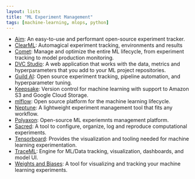 ```yaml
---
layout: lists
title: "ML Experiment Management"
tags: [machine-learning, mlops, python]
---
```


 * [Aim](https://github.com/aimhubio/aim): An easy-to-use and performant open-source experiment tracker.
 * [ClearML](https://github.com/allegroai/clearml): Automagical experiment tracking, environments and results
 * [Comet](https://www.comet.ml/): Manage and optimize the entire ML lifecycle, from experiment tracking to model production monitoring.
 * [DVC Studio](https://studio.iterative.ai/): A web application that works with the data, metrics and hyperparameters that you add to your ML project repositories.
 * [Guild AI](https://guild.ai/): Open source experiment tracking, pipeline automation, and hyperparameter tuning.
 * [Keepsake](https://github.com/replicate/keepsake): Version control for machine learning with support to Amazon S3 and Google Cloud Storage.
 * [mlflow](https://github.com/mlflow/mlflow): Open source platform for the machine learning lifecycle.
 * [Neptune](https://neptune.ai/): A lightweight experiment management tool that fits any workflow.
 * [Polyaxon](https://github.com/polyaxon/polyaxon):  Open-source ML experiemnts management platform.
 * [Sacred](https://github.com/IDSIA/sacred/): A tool to configure, organize, log and reproduce computational experiments.
 * [Tensorboard](https://www.tensorflow.org/tensorboard/):  Provides the visualization and tooling needed for machine learning experimentation.
 * [TraceML](https://github.com/polyaxon/traceml): Engine for ML/Data tracking, visualization, dashboards, and model UI.
 * [Weights and Biases](https://github.com/wandb/client): A tool for visualizing and tracking your machine learning experiments.
